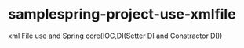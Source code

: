 # samplespring-project-use-xmlfile
xml File use and Spring core(IOC,DI(Setter DI and Constractor DI)) 
